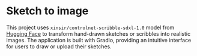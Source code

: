 # Sketch to image
This project uses ```xinsir/controlnet-scribble-sdxl-1.0``` model from [Hugging Face](https://huggingface.co/xinsir/controlnet-scribble-sdxl-1.0) to transform hand-drawn sketches or scribbles into realistic images. The application is built with Gradio, providing an intuitive interface for users to draw or upload their sketches. 
